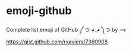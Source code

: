 # emoji-github
Complete list emoji of GitHub ༼ つ ◕_◕ ༽つ by --> https://gist.github.com/rxaviers/7360908
